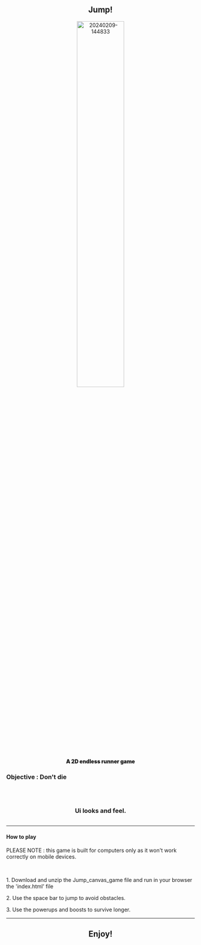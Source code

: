 <h2 align='center'> Jump! </h2>
<p align='center'>
<img  src="https://i.ibb.co/k9hssbM/20240209-144833.jpg" style="width:50%;" alt="20240209-144833">
</p>

<p style='font-weight:900;' align='center'>A 2D endless runner game</p>

<h3>Objective : Don't die</h3>
<p align='center'>
  <img src='https://i.ibb.co/CJSh6hr/Screenshot-from-2024-11-14-19-02-33.png' alt=''>
</p>

<br>

<h3 align='center'>Ui looks and feel.</h3>
<p align='center'>
<img src='https://i.ibb.co/N6tx7c5/Screenshot-from-2024-11-14-20-04-10.png' alt=''>  
</p>

<hr>

<h4>How to play</h4>
<p>PLEASE NOTE : this game is built for computers only as it won't work correctly on mobile devices. </p>
<br>
<p>1. Download and unzip the Jump_canvas_game file and run in your browser the 'index.html' file</p>
<p>2. Use the space bar to jump to avoid obstacles.</p>
<p>3. Use the powerups and boosts to survive longer.</p> 
<hr>

<h2 align='center'>Enjoy!</h2>
